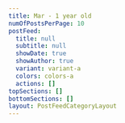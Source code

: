 ```yaml
---
title: Mar - 1 year old
numOfPostsPerPage: 10
postFeed:
  title: null
  subtitle: null
  showDate: true
  showAuthor: true
  variant: variant-a
  colors: colors-a
  actions: []
topSections: []
bottomSections: []
layout: PostFeedCategoryLayout
---
```


